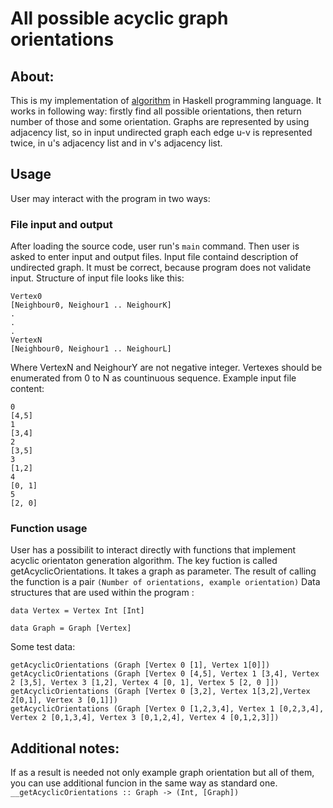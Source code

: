 # All possible acyclic graph orientations

## About:
This is my implementation of [algorithm](https://www.cos.ufrj.br/uploadfile/es40596.pdf) in Haskell programming language.
It works in following way: firstly find all possible orientations, then return number of those and some orientation.
Graphs are represented by using adjacency list, so in input undirected graph each edge u-v is represented twice, in u's adjacency list and in v's adjacency list.

## Usage
User may interact with the program in two ways:

### File input and output
  After loading the source code, user run's ```main``` command. Then user is asked to enter input and output files.
  Input file containd description of undirected graph. It must be correct, because program does not validate input.
  Structure of input file looks like this:
```
Vertex0
[Neighbour0, Neighour1 .. NeighourK]
.
.
.
VertexN
[Neighbour0, Neighour1 .. NeighourL]
```
Where VertexN and NeighourY are not negative integer. Vertexes should be enumerated from 0 to N as countinuous sequence.
Example input file content:
```
0
[4,5]
1
[3,4]
2
[3,5]
3
[1,2]
4 
[0, 1]
5
[2, 0]
```
### Function usage
User has a possibilit to interact directly with functions that implement acyclic orientaton generation algorithm.
The key fuction is called getAcyclicOrientations. It takes a graph as parameter.
The result of calling the function is a pair 
```(Number of orientations, example orientation)```
Data structures that are used within the program :
```
data Vertex = Vertex Int [Int]

data Graph = Graph [Vertex]
```
Some test data:
```
getAcyclicOrientations (Graph [Vertex 0 [1], Vertex 1[0]])
getAcyclicOrientations (Graph [Vertex 0 [4,5], Vertex 1 [3,4], Vertex 2 [3,5], Vertex 3 [1,2], Vertex 4 [0, 1], Vertex 5 [2, 0 ]])
getAcyclicOrientations (Graph [Vertex 0 [3,2], Vertex 1[3,2],Vertex 2[0,1], Vertex 3 [0,1]])
getAcyclicOrientations (Graph [Vertex 0 [1,2,3,4], Vertex 1 [0,2,3,4], Vertex 2 [0,1,3,4], Vertex 3 [0,1,2,4], Vertex 4 [0,1,2,3]])
```

## Additional notes:
If as a result is needed not only example graph orientation but all of them, you can use additional funcion in the same way as standard one.
```__getAcyclicOrientations :: Graph -> (Int, [Graph])```

